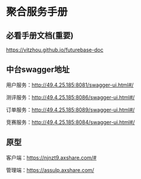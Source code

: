 # 聚合服务手册

## 必看手册文档(重要)
  https://vitzhou.github.io/futurebase-doc

## 中台swagger地址
用户服务：http://49.4.25.185:8081/swagger-ui.html#/

测评服务：http://49.4.25.185:8086/swagger-ui.html#/

订单服务：http://49.4.25.185:8089/swagger-ui.html#/

竞赛服务：http://49.4.25.185:8084/swagger-ui.html#/

## 原型

客户端：https://njnzt9.axshare.com/#

管理端：https://assulp.axshare.com/
